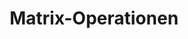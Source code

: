 ---
# bibliography: references.bib

title: Matrix-Operationen

abstract: ""

execute: 
  echo: false
---